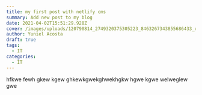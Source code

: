 ```yaml
---
title: my first post with netlify cms
summary: Add new post to my blog
date: 2021-04-02T15:51:29.928Z
cover: /images/uploads/120790814_2749320375305223_8463267343855686433_o.jpg
author: Yuniel Acosta
draft: true
tags:
  - IT
categories:
  - IT
---
```

 hfkwe fewh gkew kgew ghkewkgwekghwekhgkw hgwe kgwe welweglew gwe